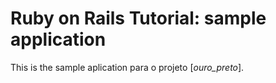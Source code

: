 # Ruby on Rails Tutorial: sample application
This is the sample aplication para o projeto [*ouro_preto*].

